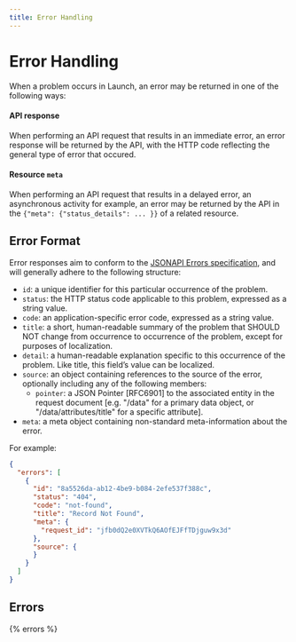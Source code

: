 ```yaml
---
title: Error Handling
---
```


# Error Handling

When a problem occurs in Launch, an error may be returned in one of the
following ways:

#### API response

When performing an API request that results in an immediate error, an error
response will be returned by the API, with the HTTP code reflecting the general
type of error that occured.

#### Resource `meta`

When performing an API request that results in a delayed error, an asynchronous
activity for example, an error may be returned by the API in the
`{"meta": {"status_details": ... }}` of a related resource.

## Error Format

Error responses aim to conform to the [JSONAPI Errors
specification](http://jsonapi.org/format/#errors), and will
generally adhere to the following structure:

- `id`: a unique identifier for this particular occurrence of the problem.
- `status`: the HTTP status code applicable to this problem, expressed as a string value.
- `code`: an application-specific error code, expressed as a string value.
- `title`: a short, human-readable summary of the problem that SHOULD NOT change from occurrence to occurrence of the problem, except for purposes of localization.
- `detail`: a human-readable explanation specific to this occurrence of the problem. Like title, this field’s value can be localized.
- `source`: an object containing references to the source of the error, optionally including any of the following members:
  - `pointer`: a JSON Pointer [RFC6901] to the associated entity in the request document [e.g. "/data" for a primary data object, or "/data/attributes/title" for a specific attribute].
- `meta`: a meta object containing non-standard meta-information about the error.

For example:

```json
{
  "errors": [
    {
      "id": "8a5526da-ab12-4be9-b084-2efe537f388c",
      "status": "404",
      "code": "not-found",
      "title": "Record Not Found",
      "meta": {
        "request_id": "jfb0dQ2e0XVTkQ6AOfEJFfTDjguw9x3d"
      },
      "source": {
      }
    }
  ]
}
```

## Errors

{% errors %}
